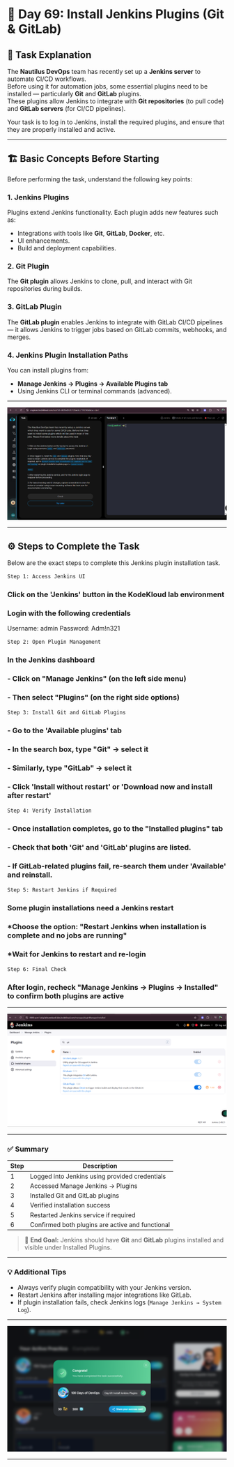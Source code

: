 
# 🧩 Day 69: Install Jenkins Plugins (Git & GitLab)

## 🧠 Task Explanation

The **Nautilus DevOps** team has recently set up a **Jenkins server** to automate CI/CD workflows.  
Before using it for automation jobs, some essential plugins need to be installed — particularly **Git** and **GitLab** plugins.  
These plugins allow Jenkins to integrate with **Git repositories** (to pull code) and **GitLab servers** (for CI/CD pipelines).

Your task is to log in to Jenkins, install the required plugins, and ensure that they are properly installed and active.

---

## 🏗️ Basic Concepts Before Starting

Before performing the task, understand the following key points:

### 1. Jenkins Plugins

Plugins extend Jenkins functionality. Each plugin adds new features such as:

- Integrations with tools like **Git**, **GitLab**, **Docker**, etc.
- UI enhancements.
- Build and deployment capabilities.

### 2. Git Plugin

The **Git plugin** allows Jenkins to clone, pull, and interact with Git repositories during builds.

### 3. GitLab Plugin

The **GitLab plugin** enables Jenkins to integrate with GitLab CI/CD pipelines — it allows Jenkins to trigger jobs based on GitLab commits, webhooks, and merges.

### 4. Jenkins Plugin Installation Paths

You can install plugins from:

- **Manage Jenkins → Plugins → Available Plugins tab**
- Using Jenkins CLI or terminal commands (advanced).

---
![Screenshot](./assets/Screenshot%202025-10-21%20162045.png)

---

## ⚙️ Steps to Complete the Task

Below are the exact steps to complete this Jenkins plugin installation task.

```bash
Step 1: Access Jenkins UI
```

### Click on the 'Jenkins' button in the KodeKloud lab environment

### Login with the following credentials

Username: admin
Password: Adm!n321

```bash
Step 2: Open Plugin Management
```

### In the Jenkins dashboard

### - Click on "Manage Jenkins" (on the left side menu)

### - Then select "Plugins" (on the right side options)

```bash
Step 3: Install Git and GitLab Plugins
```

### - Go to the 'Available plugins' tab

### - In the search box, type "Git" → select it

### - Similarly, type "GitLab" → select it

### - Click 'Install without restart' or 'Download now and install after restart'

```bash
Step 4: Verify Installation
```

### - Once installation completes, go to the "Installed plugins" tab

### - Check that both 'Git' and 'GitLab' plugins are listed.
### - If GitLab-related plugins fail, re-search them under 'Available' and reinstall.

```bash
Step 5: Restart Jenkins if Required
```

### Some plugin installations need a Jenkins restart

### *Choose the option: "Restart Jenkins when installation is complete and no jobs are running"

### *Wait for Jenkins to restart and re-login

```bash
Step 6: Final Check
```

### After login, recheck "Manage Jenkins → Plugins → Installed" to confirm both plugins are active

---
![Screenshot](./assets/Screenshot%202025-10-21%20162034.png)

---

### ✅ Summary

| Step | Description |
|------|--------------|
| 1 | Logged into Jenkins using provided credentials |
| 2 | Accessed Manage Jenkins → Plugins |
| 3 | Installed Git and GitLab plugins |
| 4 | Verified installation success |
| 5 | Restarted Jenkins service if required |
| 6 | Confirmed both plugins are active and functional |

> 🎯 **End Goal:** Jenkins should have **Git** and **GitLab** plugins installed and visible under Installed Plugins.

---

### 💡 Additional Tips

- Always verify plugin compatibility with your Jenkins version.
- Restart Jenkins after installing major integrations like GitLab.
- If plugin installation fails, check Jenkins logs (`Manage Jenkins → System Log`).

---
![Screenshot](./assets/Screenshot%202025-10-21%20162121.png)

---

